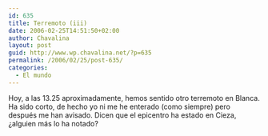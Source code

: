 ```yaml
---
id: 635
title: Terremoto (iii)
date: 2006-02-25T14:51:50+02:00
author: Chavalina
layout: post
guid: http://www.wp.chavalina.net/?p=635
permalink: /2006/02/25/post-635/
categories:
  - El mundo
---
```

Hoy, a las 13.25 aproximadamente, hemos sentido otro terremoto en Blanca. Ha sido corto, de hecho yo ni me he enterado (como siempre) pero después me han avisado. Dicen que el epicentro ha estado en Cieza, ¿alguien más lo ha notado?